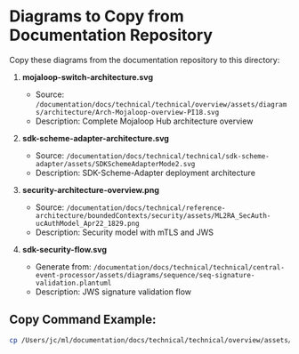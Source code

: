 # Diagrams to Copy from Documentation Repository

Copy these diagrams from the documentation repository to this directory:

1. **mojaloop-switch-architecture.svg**
   - Source: `/documentation/docs/technical/technical/overview/assets/diagrams/architecture/Arch-Mojaloop-overview-PI18.svg`
   - Description: Complete Mojaloop Hub architecture overview

2. **sdk-scheme-adapter-architecture.svg**
   - Source: `/documentation/docs/technical/technical/sdk-scheme-adapter/assets/SDKSchemeAdapterMode2.svg`
   - Description: SDK-Scheme-Adapter deployment architecture

3. **security-architecture-overview.png**
   - Source: `/documentation/docs/technical/reference-architecture/boundedContexts/security/assets/ML2RA_SecAuth-ucAuthModel_Apr22_1829.png`
   - Description: Security model with mTLS and JWS

4. **sdk-security-flow.svg**
   - Generate from: `/documentation/docs/technical/technical/central-event-processor/assets/diagrams/sequence/seq-signature-validation.plantuml`
   - Description: JWS signature validation flow

## Copy Command Example:
```bash
cp /Users/jc/ml/documentation/docs/technical/technical/overview/assets/diagrams/architecture/Arch-Mojaloop-overview-PI18.svg ./mojaloop-switch-architecture.svg
```